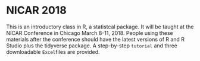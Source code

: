 # NICAR 2018

This is an introductory class in R, a statistcal package. It will be taught at the NICAR Conference in Chicago March 8-11, 2018. People using these materials after the conference should have the latest versions of R and R Studio plus the tidyverse package. A step-by-step <code>tutorial</code> and three downloadable <code>Excel</code>files are provided.
